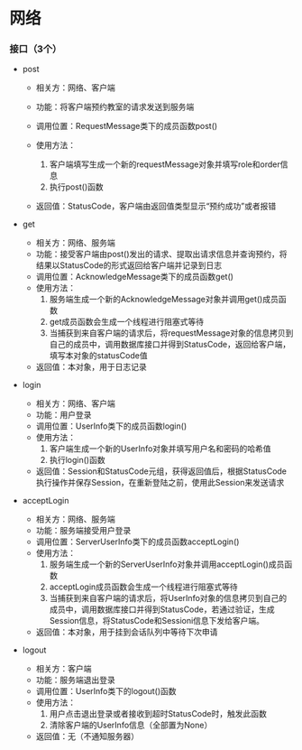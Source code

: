 # 网络

### 接口（3个）

* post

    * 相关方：网络、客户端
    * 功能：将客户端预约教室的请求发送到服务端
    * 调用位置：RequestMessage类下的成员函数post()
    * 使用方法：
        1.  客户端填写生成一个新的requestMessage对象并填写role和order信息
        2.  执行post()函数

    *   返回值：StatusCode，客户端由返回值类型显示“预约成功”或者报错

* get

    * 相关方：网络、服务端
    * 功能：接受客户端由post()发出的请求、提取出请求信息并查询预约，将结果以StatusCode的形式返回给客户端并记录到日志
    * 调用位置：AcknowledgeMessage类下的成员函数get()
    * 使用方法：
        1.  服务端生成一个新的AcknowledgeMessage对象并调用get()成员函数
        2.  get成员函数会生成一个线程进行阻塞式等待
        3.  当捕获到来自客户端的请求后，将requestMessage对象的信息拷贝到自己的成员中，调用数据库接口并得到StatusCode，返回给客户端，填写本对象的statusCode值
    * 返回值：本对象，用于日志记录

* login

    * 相关方：网络、客户端
    * 功能：用户登录
    * 调用位置：UserInfo类下的成员函数login()
    * 使用方法：
        1.  客户端生成一个新的UserInfo对象并填写用户名和密码的哈希值
        2.  执行login()函数
    * 返回值：Session和StatusCode元组，获得返回值后，根据StatusCode执行操作并保存Session，在重新登陆之前，使用此Session来发送请求

* acceptLogin

    * 相关方：网络、服务端
    * 功能：服务端接受用户登录
    * 调用位置：ServerUserInfo类下的成员函数acceptLogin()
    * 使用方法：
        1.  服务端生成一个新的ServerUserInfo对象并调用acceptLogin()成员函数
        2.  acceptLogin成员函数会生成一个线程进行阻塞式等待
        3.  当捕获到来自客户端的请求后，将UserInfo对象的信息拷贝到自己的成员中，调用数据库接口并得到StatusCode，若通过验证，生成Session信息，将StatusCode和Sessioni信息下发给客户端。
    * 返回值：本对象，用于挂到会话队列中等待下次申请

* logout

    * 相关方：客户端
    * 功能：服务端退出登录
    * 调用位置：UserInfo类下的logout()函数
    * 使用方法：
        1.  用户点击退出登录或者接收到超时StatusCode时，触发此函数
        2.  清除客户端的UserInfo信息（全部置为None）
    * 返回值：无（不通知服务器）